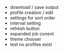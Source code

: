 
* download / save output
* profile creation / edit
* settings for sort order
* interval setting
* refresh button
* expanded job conent
* theme chooser
* test no profiles exist